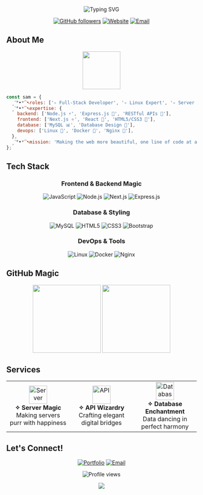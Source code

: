 

<p align="center">
  <img src="https://readme-typing-svg.herokuapp.com?font=Pacifico&size=28&pause=1000&color=00A9FF&center=true&vCenter=true&width=500&lines=❤️+Welcome+to+my+coding+space!;🌟+Creating+magic+with+code;🚀+Building+amazing+things;✨+Let's+create+together!" alt="Typing SVG" />
</p>

<div align="center">
  
  [![GitHub followers](https://img.shields.io/github/followers/uidsam?label=Follow&style=flat&logo=github&labelColor=00A9FF&color=1a1b27)](https://github.com/uidsam)
  [![Website](https://img.shields.io/badge/✦-samserver.dev-1a1b27?style=flat&logo=google-chrome&logoColor=white&labelColor=00A9FF)](https://samserver.dev)
  [![Email](https://img.shields.io/badge/✦-info%40samserver.dev-1a1b27?style=flat&logo=gmail&logoColor=white&labelColor=00A9FF)](mailto:info@samserver.dev)
  
</div>

## About Me

<div align="center">
  <img src="https://media.giphy.com/media/M9gbBd9nbDrOTu1Mqx/giphy.gif" width="100"/>
</div>

```javascript
const sam = {
  ˏˋ°•*⁀➷roles: ['✧ Full-Stack Developer', '✧ Linux Expert', '✧ Server Architect'],
  ˏˋ°•*⁀➷expertise: {
    backend: ['Node.js ⚡', 'Express.js 🚀', 'RESTful APIs 🔄'],
    frontend: ['Next.js ⭐', 'React 💫', 'HTML5/CSS3 🎨'],
    database: ['MySQL 📊', 'Database Design 💾'],
    devops: ['Linux 🐧', 'Docker 🐳', 'Nginx 🔧'],
  },
  ˏˋ°•*⁀➷mission: 'Making the web more beautiful, one line of code at a time ✨'
};
```

##  Tech Stack

<div align="center">

### Frontend & Backend Magic
![JavaScript](https://img.shields.io/badge/✦-JavaScript-1a1b27?style=for-the-badge&logo=javascript&logoColor=white&labelColor=00A9FF)
![Node.js](https://img.shields.io/badge/✦-Node.js-1a1b27?style=for-the-badge&logo=node.js&logoColor=white&labelColor=00A9FF)
![Next.js](https://img.shields.io/badge/✦-Next.js-1a1b27?style=for-the-badge&logo=next.js&logoColor=white&labelColor=00A9FF)
![Express.js](https://img.shields.io/badge/✦-Express.js-1a1b27?style=for-the-badge&logo=express&logoColor=white&labelColor=00A9FF)

###  Database & Styling
![MySQL](https://img.shields.io/badge/✦-MySQL-1a1b27?style=for-the-badge&logo=mysql&logoColor=white&labelColor=00A9FF)
![HTML5](https://img.shields.io/badge/✦-HTML5-1a1b27?style=for-the-badge&logo=html5&logoColor=white&labelColor=00A9FF)
![CSS3](https://img.shields.io/badge/✦-CSS3-1a1b27?style=for-the-badge&logo=css3&logoColor=white&labelColor=00A9FF)
![Bootstrap](https://img.shields.io/badge/✦-Bootstrap-1a1b27?style=for-the-badge&logo=bootstrap&logoColor=white&labelColor=00A9FF)

###  DevOps & Tools
![Linux](https://img.shields.io/badge/✦-Linux-1a1b27?style=for-the-badge&logo=linux&logoColor=white&labelColor=00A9FF)
![Docker](https://img.shields.io/badge/✦-Docker-1a1b27?style=for-the-badge&logo=docker&logoColor=white&labelColor=00A9FF)
![Nginx](https://img.shields.io/badge/✦-Nginx-1a1b27?style=for-the-badge&logo=nginx&logoColor=white&labelColor=00A9FF)

</div>

##  GitHub Magic

<div align="center">
  <img height="180em" src="https://github-readme-stats.vercel.app/api?username=uidsam&show_icons=true&theme=tokyonight&hide_border=true&bg_color=1a1b27&icon_color=00A9FF&title_color=00A9FF&text_color=70a5fd" />
  <img height="180em" src="https://github-readme-stats.vercel.app/api/top-langs/?username=uidsam&layout=compact&theme=tokyonight&hide_border=true&bg_color=1a1b27&title_color=00A9FF&text_color=70a5fd" />
</div>

##  Services

<table align="center">
  <tr>
    <td align="center" width="33%">
      <img src="https://img.icons8.com/fluency/48/000000/server.png" width="48" height="48" alt="Server"/>
      <br /><strong>✧ Server Magic</strong>
      <br />Making servers purr with happiness 
    </td>
    <td align="center" width="33%">
      <img src="https://img.icons8.com/fluency/48/000000/api.png" width="48" height="48" alt="API"/>
      <br /><strong>✧ API Wizardry</strong>
      <br />Crafting elegant digital bridges 
    </td>
    <td align="center" width="33%">
      <img src="https://img.icons8.com/fluency/48/000000/database.png" width="48" height="48" alt="Database"/>
      <br /><strong>✧ Database Enchantment</strong>
      <br />Data dancing in perfect harmony 
    </td>
  </tr>
</table>

##  Let's Connect!

<div align="center">
  
[![Portfolio](https://img.shields.io/badge/✧-Visit%20My%20Magical%20Website-1a1b27?style=for-the-badge&logo=google-chrome&logoColor=white&labelColor=00A9FF)](https://samserver.dev)
[![Email](https://img.shields.io/badge/✧-Send%20me%20a%20Letter-1a1b27?style=for-the-badge&logo=gmail&logoColor=white&labelColor=00A9FF)](mailto:info@samserver.dev)

</div>

<div align="center">
  <img src="https://komarev.com/ghpvc/?username=uidsam&color=00A9FF&style=for-the-badge" alt="Profile views" />
</div>

<p align="center">
  <img src="https://capsule-render.vercel.app/api?type=waving&color=00A9FF&height=100&section=footer" />
</p>
